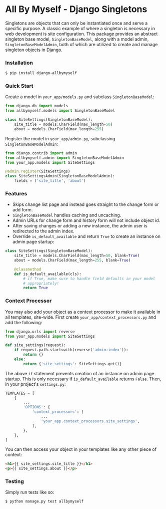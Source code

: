 # All By Myself - Django Singletons

Singletons are objects that can only be instantiated once and serve a specific purpose. A classic example of where a singleton is necessary in web development is site configuration.
This package provides an abstract singleton base model, `SingletonBaseModel`, along with a model admin, `SingletonBaseModelAdmin`, both of which are utilized to create and manage singleton objects in Django. 

### Installation

```bash
$ pip install django-allbymyself
```

### Quick Start

Create a model in `your_app/models.py` and subclass `SingletonBaseModel`:
```python
from django.db import models
from allbymyself.models import SingletonBaseModel

class SiteSettings(SingletonBaseModel):
    site_title = models.CharField(max_length=50)
    about = models.CharField(max_length=255)
```

Register the model in `your_app/admin.py`, subclassing `SingletonBaseModelAdmin`:
```python
from django.contrib import admin
from allbymyself.admin import SingletonBaseModelAdmin
from your_app.models import SiteSettings

@admin.register(SiteSettings)
class SiteSettingsAdmin(SingletonBaseModelAdmin):
    fields = ('site_title', 'about')
```

### Features

* Skips change list page and instead goes straight to the change form or add form.
* `SingletonBaseModel` handles caching and uncaching. 
* Admin URLs for change form and history form will not include object id.
* After saving changes or adding a new instance, the admin user is redirected to the admin index.
* Override `is_default_available` and return `True` to create an instance on admin page startup:
```python
class SiteSettings(SingletonBaseModel):
    site_title = models.CharField(max_length=50, blank=True)
    about = models.CharField(max_length=255, blank=True)

    @classmethod
    def is_default_available(cls):
        # if True, make sure to handle field defaults in your model
        # appropriately!
        return True
```

### Context Processor

You may also add your object as a context processor to make it available in all templates, site-wide. First create `your_app/context_processors.py` and add the following:
```python
from django.urls import reverse
from your_app.models import SiteSettings

def site_settings(request):
    if request.path.startswith(reverse('admin:index')):
        return {}
    else:
        return {'site_settings': SiteSettings.get()}
```
The above `if` statement prevents creation of an instance on admin page startup. This is only necessary if `is_default_available` returns `False`. Then, in your project's `settings.py`:
```python
TEMPLATES = [
    {
        ...
        'OPTIONS': {
            'context_processors': [
                ...
                'your_app.context_processors.site_settings',
            ],
        },
    },
]
```

You can then access your object in your templates like any other piece of context:
```html
<h1>{{ site_settings.site_title }}</h1>
<p>{{ site_settings.about }}</p>
```

### Testing

Simply run tests like so:
```bash
$ python manage.py test allbymyself
```
